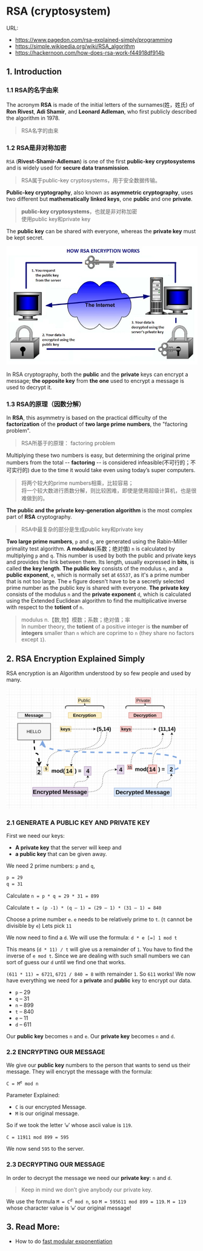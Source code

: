 # RSA (cryptosystem)

URL:

- https://www.pagedon.com/rsa-explained-simply/programming
- https://simple.wikipedia.org/wiki/RSA_algorithm
- https://hackernoon.com/how-does-rsa-work-f44918df914b

## 1. Introduction

### 1.1 RSA的名字由来

The acronym **RSA** is made of the initial letters of the surnames(姓，姓氏) of **Ron Rivest**, **Adi Shamir**, and **Leonard Adleman**, who first publicly described the algorithm in 1978. 

> RSA名字的由来  


### 1.2 RSA是非对称加密

`RSA` (**Rivest-Shamir-Adleman**) is one of the first **public-key cryptosystems** and is widely used for **secure data transmission**. 

> RSA属于public-key cryptosystems，用于安全数据传输。

**Public-key cryptography**, also known as **asymmetric cryptography**, uses two different but **mathematically linked keys**, one **public** and one **private**.

> **public-key cryptosystems**，也就是非对称加密  
> 使用public key和private key

The **public key** can be shared with everyone, whereas the **private key** must be kept secret.

![](images/rsa-encryption.jpg)

In RSA cryptography, both the **public** and the **private** keys can encrypt a message; **the opposite key** from **the one** used to encrypt a message is used to decrypt it.


### 1.3 RSA的原理（因数分解）

In **RSA**, this asymmetry is based on the practical difficulty of the **factorization** of the **product** of **two large prime numbers**, the "factoring problem". 

> RSA所基于的原理： factoring problem  

Multiplying these two numbers is easy, but determining the original prime numbers from the total -- **factoring** -- is considered infeasible(不可行的；不可实行的) due to the time it would take even using today’s super computers.

> 将两个较大的prime numbers相乘，比较容易；  
> 将一个较大数进行质数分解，则比较困难，即使是使用超级计算机，也是很难做到的。

**The public and the private key-generation algorithm** is the most complex part of **RSA** cryptography.

> RSA中最复杂的部分是生成public key和private key

**Two large prime numbers**, `p` and `q`, are generated using the Rabin-Miller primality test algorithm. **A modulus**(系数；绝对值) `n` is calculated by multiplying `p` and `q`. This number is used by both the public and private keys and provides the link between them. Its length, usually expressed in **bits**, is called **the key length**. **The public key** consists of the modulus `n`, and a **public exponent**, `e`, which is normally set at `65537`, as it's a prime number that is not too large. The `e` figure doesn't have to be a secretly selected prime number as the public key is shared with everyone. **The private key** consists of the modulus `n` and the **private exponent** `d`, which is calculated using the Extended Euclidean algorithm to find the multiplicative inverse with respect to the **totient** of `n`.

> modulus n.【数,物】模数；系数；绝对值；率  
> In number theory, the **totient** of a positive integer is **the number of integers** smaller than `n` which are coprime to `n` (they share no factors except `1`).  



## 2. RSA Encryption Explained Simply

RSA encryption is an Algorithm understood by so few people and used by many. 

![](images/mini_rsa.png)

### 2.1 GENERATE A PUBLIC KEY AND PRIVATE KEY

First we need our keys: 

- **A private key** that the server will keep and 
- **a public key** that can be given away.

We need 2 prime numbers: `p` and `q`, 

```txt
p = 29
q = 31
```

Calculate `n = p * q = 29 * 31 = 899`

Calculate `t = (p -1) * (q – 1) = (29 – 1) * (31 – 1) = 840`

Choose a prime number `e`. `e` needs to be relatively prime to `t`. (`t` cannot be divisible by `e`) Lets pick `11`

We now need to find a `d`. We will use the formula: `d * e [=] 1 mod t`

This means (`d * 11) / t` will give us a remainder of `1`. You have to find the inverse of `e mod t`. Since we are dealing with such small numbers we can sort of guess our `d` until we find one that works.

`(611 * 11) = 6721`, `6721 / 840 = 8` with remainder `1`. So `611` works! We now have everything we need for a **private** and **public** key to encrypt our data.

- `p` – 29
- `q` – 31
- `n` – 899
- `t` – 840
- `e` – 11
- `d` – 611

Our **public key** becomes `n` and `e`.
Our **private key** becomes `n` and `d`.


### 2.2 ENCRYPTING OUR MESSAGE

We give our **public key** numbers to the person that wants to send us their message. They will encrypt the message with the formula:

<code>C = M<sup>e</sup> mod n</code>

Parameter Explained: 

- `C` is our encrypted Message. 
- `M` is our original message.

So if we took the letter ‘`w`’ whose ascii value is `119`.

`C = 11911 mod 899 = 595` 

We now send `595` to the server.




### 2.3 DECRYPTING OUR MESSAGE

In order to decrypt the message we need our **private key**: `n` and `d`.

> Keep in mind we don’t give anybody our private key.

We use the formula <code>M = C<sup>d</sup> mod n</code>, 
so `M = 595611 mod 899 = 119`. 
`M = 119` whose character value is ‘`w`’ our original message!


## 3. Read More: 

- How to do [fast modular exponentiation](http://www.pagedon.com/modular-exponentiation/cprogramming/)
